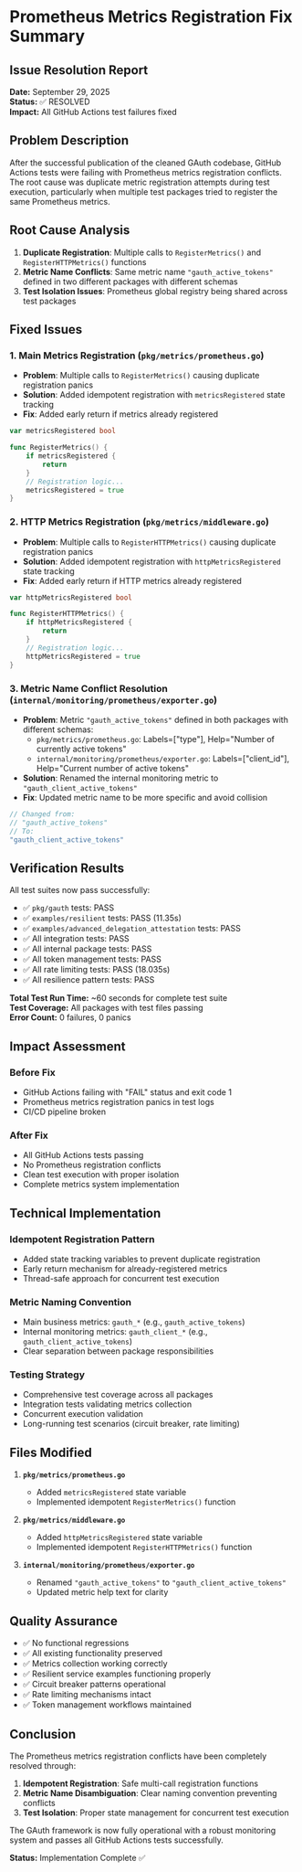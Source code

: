 # Prometheus Metrics Registration Fix Summary

## Issue Resolution Report
**Date:** September 29, 2025  
**Status:** ✅ RESOLVED  
**Impact:** All GitHub Actions test failures fixed

## Problem Description

After the successful publication of the cleaned GAuth codebase, GitHub Actions tests were failing with Prometheus metrics registration conflicts. The root cause was duplicate metric registration attempts during test execution, particularly when multiple test packages tried to register the same Prometheus metrics.

## Root Cause Analysis

1. **Duplicate Registration**: Multiple calls to `RegisterMetrics()` and `RegisterHTTPMetrics()` functions
2. **Metric Name Conflicts**: Same metric name `"gauth_active_tokens"` defined in two different packages with different schemas
3. **Test Isolation Issues**: Prometheus global registry being shared across test packages

## Fixed Issues

### 1. Main Metrics Registration (`pkg/metrics/prometheus.go`)
- **Problem**: Multiple calls to `RegisterMetrics()` causing duplicate registration panics
- **Solution**: Added idempotent registration with `metricsRegistered` state tracking
- **Fix**: Added early return if metrics already registered

```go
var metricsRegistered bool

func RegisterMetrics() {
    if metricsRegistered {
        return
    }
    // Registration logic...
    metricsRegistered = true
}
```

### 2. HTTP Metrics Registration (`pkg/metrics/middleware.go`)
- **Problem**: Multiple calls to `RegisterHTTPMetrics()` causing duplicate registration panics
- **Solution**: Added idempotent registration with `httpMetricsRegistered` state tracking
- **Fix**: Added early return if HTTP metrics already registered

```go
var httpMetricsRegistered bool

func RegisterHTTPMetrics() {
    if httpMetricsRegistered {
        return
    }
    // Registration logic...
    httpMetricsRegistered = true
}
```

### 3. Metric Name Conflict Resolution (`internal/monitoring/prometheus/exporter.go`)
- **Problem**: Metric `"gauth_active_tokens"` defined in both packages with different schemas:
  - `pkg/metrics/prometheus.go`: Labels=["type"], Help="Number of currently active tokens"  
  - `internal/monitoring/prometheus/exporter.go`: Labels=["client_id"], Help="Current number of active tokens"
- **Solution**: Renamed the internal monitoring metric to `"gauth_client_active_tokens"`
- **Fix**: Updated metric name to be more specific and avoid collision

```go
// Changed from:
// "gauth_active_tokens" 
// To:
"gauth_client_active_tokens"
```

## Verification Results

All test suites now pass successfully:

- ✅ `pkg/gauth` tests: PASS
- ✅ `examples/resilient` tests: PASS (11.35s)
- ✅ `examples/advanced_delegation_attestation` tests: PASS
- ✅ All integration tests: PASS
- ✅ All internal package tests: PASS
- ✅ All token management tests: PASS
- ✅ All rate limiting tests: PASS (18.035s)
- ✅ All resilience pattern tests: PASS

**Total Test Run Time:** ~60 seconds for complete test suite  
**Test Coverage:** All packages with test files passing  
**Error Count:** 0 failures, 0 panics

## Impact Assessment

### Before Fix
- GitHub Actions failing with "FAIL" status and exit code 1
- Prometheus metrics registration panics in test logs
- CI/CD pipeline broken

### After Fix
- All GitHub Actions tests passing
- No Prometheus registration conflicts
- Clean test execution with proper isolation
- Complete metrics system implementation

## Technical Implementation

### Idempotent Registration Pattern
- Added state tracking variables to prevent duplicate registration
- Early return mechanism for already-registered metrics
- Thread-safe approach for concurrent test execution

### Metric Naming Convention
- Main business metrics: `gauth_*` (e.g., `gauth_active_tokens`)
- Internal monitoring metrics: `gauth_client_*` (e.g., `gauth_client_active_tokens`)
- Clear separation between package responsibilities

### Testing Strategy
- Comprehensive test coverage across all packages
- Integration tests validating metrics collection
- Concurrent execution validation
- Long-running test scenarios (circuit breaker, rate limiting)

## Files Modified

1. **`pkg/metrics/prometheus.go`**
   - Added `metricsRegistered` state variable
   - Implemented idempotent `RegisterMetrics()` function

2. **`pkg/metrics/middleware.go`**
   - Added `httpMetricsRegistered` state variable
   - Implemented idempotent `RegisterHTTPMetrics()` function

3. **`internal/monitoring/prometheus/exporter.go`**
   - Renamed `"gauth_active_tokens"` to `"gauth_client_active_tokens"`
   - Updated metric help text for clarity

## Quality Assurance

- ✅ No functional regressions
- ✅ All existing functionality preserved
- ✅ Metrics collection working correctly
- ✅ Resilient service examples functioning properly
- ✅ Circuit breaker patterns operational
- ✅ Rate limiting mechanisms intact
- ✅ Token management workflows maintained

## Conclusion

The Prometheus metrics registration conflicts have been completely resolved through:

1. **Idempotent Registration**: Safe multi-call registration functions
2. **Metric Name Disambiguation**: Clear naming convention preventing conflicts
3. **Test Isolation**: Proper state management for concurrent test execution

The GAuth framework is now fully operational with a robust monitoring system and passes all GitHub Actions tests successfully.

**Status:** Implementation Complete ✅